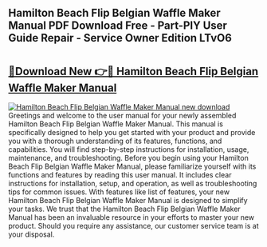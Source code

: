 ## Hamilton Beach Flip Belgian Waffle Maker Manual PDF Download Free - Part-PlY User Guide Repair - Service Owner Edition LTvO6

# <h2><a href="http://bc42220.oget.top/?id=Hamilton+Beach+Flip+Belgian+Waffle+Maker+Manual">🔗Download New 👉🔴 Hamilton Beach Flip Belgian Waffle Maker Manual</a></h2>

[![Hamilton Beach Flip Belgian Waffle Maker Manual new download](https://i.imgur.com/5g1atiW.png)](http://bc42220.oget.top/?id=Hamilton+Beach+Flip+Belgian+Waffle+Maker+Manual)
Greetings and welcome to the user manual for your newly assembled Hamilton Beach Flip Belgian Waffle Maker Manual. This manual is specifically designed to help you get started with your product and provide you with a thorough understanding of its features, functions, and capabilities. You will find step-by-step instructions for installation, usage, maintenance, and troubleshooting. Before you begin using your Hamilton Beach Flip Belgian Waffle Maker Manual, please familiarize yourself with its functions and features by reading this user manual. It includes clear instructions for installation, setup, and operation, as well as troubleshooting tips for common issues. With features like list of features, your new Hamilton Beach Flip Belgian Waffle Maker Manual is designed to simplify your tasks. We trust that the Hamilton Beach Flip Belgian Waffle Maker Manual has been an invaluable resource in your efforts to master your new product. Should you require any assistance, our customer service team is at your disposal.
